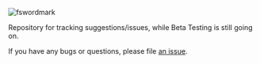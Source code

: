 ![fswordmark](https://github.com/Flysend/backend/assets/65908023/e802e3bd-5910-4386-92e4-1116a457a6cc)

Repository for tracking suggestions/issues, while Beta Testing is still going on.

If you have any bugs or questions, please file [an issue](https://github.com/Flysend/issue-tracker/issues).
